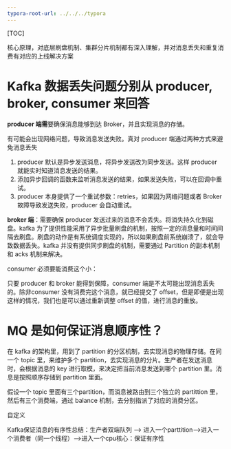 ```yaml
---
typora-root-url: ../../../typora
---
```


[TOC]

核心原理，对底层刷盘机制、集群分片机制都有深入理解，并对消息丢失和重复消费有对应的上线解决方案



# Kafka 数据丢失问题分别从 producer, broker, consumer 来回答



**producer 端需**要确保消息能够到达 Broker，并且实现消息的存储。

有可能会出现网络问题，导致消息发送失败。真对 producer 端通过两种方式来避免消息丢失

1. producer 默认是异步发送消息，将异步发送改为同步发送。这样 producer 就能实时知道消息发送的结果。
2. 添加异步回调的函数来监听消息发送的结果，如果发送失败，可以在回调中重试。
3. producer 本身提供了一个重试参数：retries，如果因为网络问题或者 Broker 故障导致发送失败，producer 会自动重试。



**broker 端**：需要确保 producer 发送过来的消息不会丢失。将消失持久化到磁盘。kafka 为了提供性能采用了异步批量刷盘的机制，按照一定的消息量和时间间隔去刷盘。刷盘的动作是有系统调度实现的，所以如果刷盘前系统崩溃了，就会导致数据丢失。kafka 并没有提供同步刷盘的机制，需要通过 Partition 的副本机制和 acks 机制来解决。



consumer 必须要能消费这个小：

只要 producer 和 broker 能得到保障，consumer 端是不太可能出现消息丢失的。除非consumer 没有消费完这个消息，就已经提交了 offset，但是即便是出现这样的情况，我们也是可以通过重新调整 offset 的值，进行消息的重放。



# MQ 是如何保证消息顺序性？



在 kafka 的架构里，用到了 partition 的分区机制，去实现消息的物理存储。在同一个 topic 里，来维护多个 partition，去实现消息的分片。生产者在发送消息时，会根据消息的 key 进行取模，来决定把当前消息发送到哪个 partition 里。消息是按照顺序存储到 partition 里面。

假设一个 topic 里面有三个partition，而消息被路由到三个独立的 partittion 里，然后有三个消费端，通过 balance 机制，去分别指派了对应的消费分区。



自定义

Kafka保证消息的有序性总结：生产者双端队列 –> 进入一个parttition–>进入一个消费者（同一个线程）–>进入一个cpu核心：保证有序性
